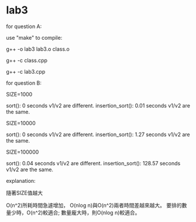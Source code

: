 # lab3

for question A:

use "make" to compile:

g++ -o lab3 lab3.o class.o

g++ -c class.cpp

g++ -c lab3.cpp


for question B:

SIZE=1000

sort(): 0 seconds
v1/v2 are different.
insertion_sort(): 0.01 seconds
v1/v2 are the same.

SIZE=10000

sort(): 0 seconds
v1/v2 are different.
insertion_sort(): 1.27 seconds
v1/v2 are the same.

SIZE=100000

sort(): 0.04 seconds
v1/v2 are different.
insertion_sort(): 128.57 seconds
v1/v2 are the same.


explanation:

隨著SIZE值越大

O(n^2)所耗時間急遽增加，
O(nlog n)與O(n^2)兩者時間差越來越大。
要排的數量少時，O(n^2)較適合;
數量龐大時，則O(nlog n)較適合。
